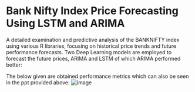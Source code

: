# Bank Nifty Index Price Forecasting Using LSTM and ARIMA

A detailed examination and predictive analysis of the BANKNIFTY index using various R libraries, focusing on historical price trends and future performance forecasts. 
Two Deep Learning models are employed to forecast the future prices, ARIMA and LSTM of which ARIMA performed better:

The below given are obtained performance metrics which can also be seen in the ppt provided above:
![image](https://github.com/user-attachments/assets/2dd70461-c8a5-469f-a2ad-b79b10952bd9)

